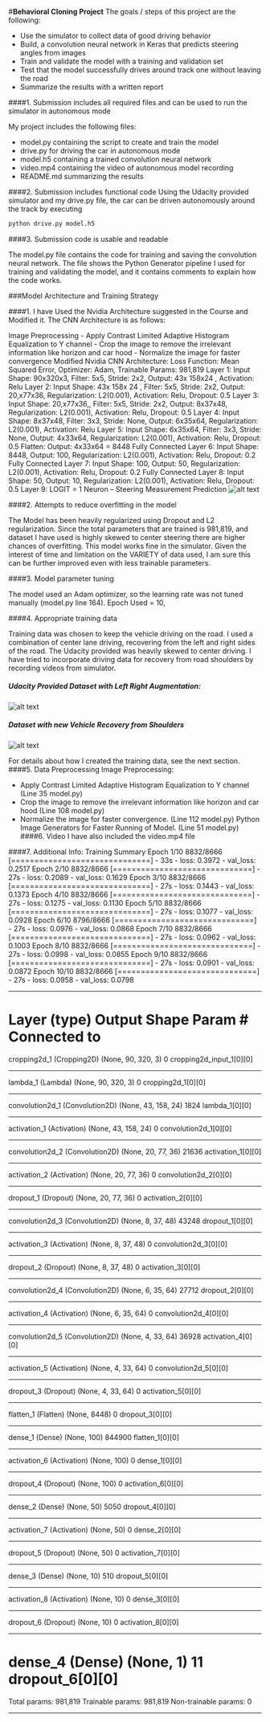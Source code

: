 #**Behavioral Cloning Project** 
The goals / steps of this project are the following:
* Use the simulator to collect data of good driving behavior
* Build, a convolution neural network in Keras that predicts steering angles from images
* Train and validate the model with a training and validation set
* Test that the model successfully drives around track one without leaving the road
* Summarize the results with a written report


[//]: # (Image References)

[image1]: ./examples/P3_Architecture.png "CNN Architecture Visualization"
[image2]: ./examples/Udacity_Dataset_Visualization.JPG "Udacity Provided Dataset with Left and Right Image Augmentation"
[image3]: ./examples/Augmented_Dataset_Visualization.JPG "Dataset with new Vehicle Recovery from Shoulders"


####1. Submission includes all required files and can be used to run the simulator in autonomous mode

My project includes the following files:
* model.py containing the script to create and train the model
* drive.py for driving the car in autonomous mode
* model.h5 containing a trained convolution neural network 
* video.mp4 containing the video of autonomous model recording
* README.md summarizing the results

####2. Submission includes functional code
Using the Udacity provided simulator and my drive.py file, the car can be driven autonomously around the track by executing 
```sh
python drive.py model.h5
```

####3. Submission code is usable and readable

The model.py file contains the code for training and saving the convolution neural network. The file shows the Python Generator pipeline I used for training and validating the model, and it contains comments to explain how the code works.

###Model Architecture and Training Strategy

####1. I have Used the Nvidia Architecture suggested in the Course and Modified it. The CNN Architecture is as follows:

Image Preprocessing  - Apply Contrast Limited Adaptive Histogram Equalization to Y channel  - Crop the image to remove the irrelevant information like horizon and car hood - Normalize the image for faster convergence
Modified Nvidia CNN Architecture:  Loss Function: Mean Squared Error, Optimizer: Adam, Trainable Params: 981,819
Layer 1:  Input Shape: 90x320x3, Filter: 5x5, Stride: 2x2, Output: 43x 158x24 , Activation: Relu
Layer 2:  Input Shape: 43x 158x 24 , Filter: 5x5, Stride: 2x2, Output: 20,x77x36, Regularization: L2(0.001), Activation: Relu, Dropout: 0.5
Layer 3:  Input Shape: 20,x77x36,, Filter: 5x5, Stride: 2x2, Output: 8x37x48, Regularization: L2(0.001), Activation: Relu, Dropout: 0.5
Layer 4:  Input Shape: 8x37x48, Filter: 3x3, Stride: None, Output: 6x35x64, Regularization: L2(0.001), Activation: Relu
Layer 5:  Input Shape: 6x35x64, Filter: 3x3, Stride: None, Output: 4x33x64, Regularization: L2(0.001), Activation: Relu, Dropout: 0.5
Flatten: Output: 4x33x64 = 8448
Fully Connected Layer 6:  Input Shape: 8448,  Output: 100, Regularization: L2(0.001), Activation: Relu, Dropout: 0.2
Fully Connected Layer 7:  Input Shape: 100, Output: 50, Regularization: L2(0.001), Activation: Relu, Dropout: 0.2
Fully Connected Layer 8:  Input Shape: 50, Output: 10, Regularization: L2(0.001), Activation: Relu, Dropout: 0.5
Layer 9:  LOGIT = 1 Neuron – Steering Measurement Prediction
![alt text][image1]

####2. Attempts to reduce overfitting in the model

The Model has been heavily regularized using Dropout and L2 regularization. Since the total parameters that are trained is 981,819, and dataset I have used is highly skewed to center steering there are higher chances of overfitting. 
This model works fine in the simulator. Given the interest of time and limitation on the VARIETY of data used, I am sure this can be further improved even with less trainable parameters.

####3. Model parameter tuning

The model used an Adam optimizer, so the learning rate was not tuned manually (model.py line 164).
Epoch Used = 10, 

####4. Appropriate training data

Training data was chosen to keep the vehicle driving on the road. I used a combination of center lane driving, recovering from the left and right sides of the road. The Udacity provided was heavily skewed to center driving. I have tried to incorporate driving data for recovery from road shoulders by recording videos from simulator.

##### Udacity Provided Dataset with Left Right Augmentation:
![alt text][image2]


##### Dataset with new Vehicle Recovery from Shoulders
![alt text][image3]

For details about how I created the training data, see the next section.
####5. Data Preprocessing
Image Preprocessing:
-	Apply Contrast Limited Adaptive Histogram Equalization to Y channel  (Line 35 model.py)
-	Crop the image to remove the irrelevant information like horizon and car hood (Line 108 model.py)
-	Normalize the image for faster convergence. (Line 112 model.py)
Python Image Generators for Faster Running of Model. (Line 51 model.py)
####6. Video 
I have also included the video.mp4 file 

####7. Additional Info:  Training Summary
Epoch 1/10
8832/8666 [==============================] - 33s - loss: 0.3972 - val_loss: 0.2517
Epoch 2/10
8832/8666 [==============================] - 27s - loss: 0.2089 - val_loss: 0.1629
Epoch 3/10
8832/8666 [==============================] - 27s - loss: 0.1443 - val_loss: 0.1373
Epoch 4/10
8832/8666 [==============================] - 27s - loss: 0.1275 - val_loss: 0.1130
Epoch 5/10
8832/8666 [==============================] - 27s - loss: 0.1077 - val_loss: 0.0928
Epoch 6/10
8796/8666 [==============================] - 27s - loss: 0.0976 - val_loss: 0.0868
Epoch 7/10
8832/8666 [==============================] - 27s - loss: 0.0962 - val_loss: 0.1003
Epoch 8/10
8832/8666 [==============================] - 27s - loss: 0.0998 - val_loss: 0.0855
Epoch 9/10
8832/8666 [==============================] - 27s - loss: 0.0901 - val_loss: 0.0872
Epoch 10/10
8832/8666 [==============================] - 27s - loss: 0.0958 - val_loss: 0.0798
____________________________________________________________________________________________________
Layer (type)                     Output Shape          Param #     Connected to
====================================================================================================
cropping2d_1 (Cropping2D)        (None, 90, 320, 3)    0           cropping2d_input_1[0][0]
____________________________________________________________________________________________________
lambda_1 (Lambda)                (None, 90, 320, 3)    0           cropping2d_1[0][0]
____________________________________________________________________________________________________
convolution2d_1 (Convolution2D)  (None, 43, 158, 24)   1824        lambda_1[0][0]
____________________________________________________________________________________________________
activation_1 (Activation)        (None, 43, 158, 24)   0           convolution2d_1[0][0]
____________________________________________________________________________________________________
convolution2d_2 (Convolution2D)  (None, 20, 77, 36)    21636       activation_1[0][0]
____________________________________________________________________________________________________
activation_2 (Activation)        (None, 20, 77, 36)    0           convolution2d_2[0][0]
____________________________________________________________________________________________________
dropout_1 (Dropout)              (None, 20, 77, 36)    0           activation_2[0][0]
____________________________________________________________________________________________________
convolution2d_3 (Convolution2D)  (None, 8, 37, 48)     43248       dropout_1[0][0]
____________________________________________________________________________________________________
activation_3 (Activation)        (None, 8, 37, 48)     0           convolution2d_3[0][0]
____________________________________________________________________________________________________
dropout_2 (Dropout)              (None, 8, 37, 48)     0           activation_3[0][0]
____________________________________________________________________________________________________
convolution2d_4 (Convolution2D)  (None, 6, 35, 64)     27712       dropout_2[0][0]
____________________________________________________________________________________________________
activation_4 (Activation)        (None, 6, 35, 64)     0           convolution2d_4[0][0]
____________________________________________________________________________________________________
convolution2d_5 (Convolution2D)  (None, 4, 33, 64)     36928       activation_4[0][0]
____________________________________________________________________________________________________
activation_5 (Activation)        (None, 4, 33, 64)     0           convolution2d_5[0][0]
____________________________________________________________________________________________________
dropout_3 (Dropout)              (None, 4, 33, 64)     0           activation_5[0][0]
____________________________________________________________________________________________________
flatten_1 (Flatten)              (None, 8448)          0           dropout_3[0][0]
____________________________________________________________________________________________________
dense_1 (Dense)                  (None, 100)           844900      flatten_1[0][0]
____________________________________________________________________________________________________
activation_6 (Activation)        (None, 100)           0           dense_1[0][0]
____________________________________________________________________________________________________
dropout_4 (Dropout)              (None, 100)           0           activation_6[0][0]
____________________________________________________________________________________________________
dense_2 (Dense)                  (None, 50)            5050        dropout_4[0][0]
____________________________________________________________________________________________________
activation_7 (Activation)        (None, 50)            0           dense_2[0][0]
____________________________________________________________________________________________________
dropout_5 (Dropout)              (None, 50)            0           activation_7[0][0]
____________________________________________________________________________________________________
dense_3 (Dense)                  (None, 10)            510         dropout_5[0][0]
____________________________________________________________________________________________________
activation_8 (Activation)        (None, 10)            0           dense_3[0][0]
____________________________________________________________________________________________________
dropout_6 (Dropout)              (None, 10)            0           activation_8[0][0]
____________________________________________________________________________________________________
dense_4 (Dense)                  (None, 1)             11          dropout_6[0][0]
====================================================================================================
Total params: 981,819
Trainable params: 981,819
Non-trainable params: 0
____________________________________________________________________________________________________
